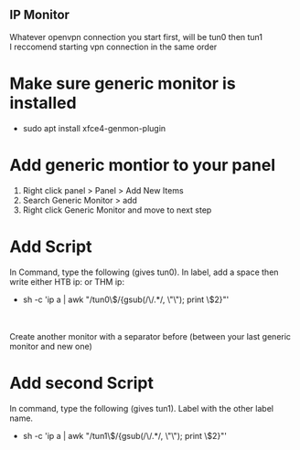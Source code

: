 ## IP Monitor
Whatever openvpn connection you start first, will be tun0 then tun1
<br>
I reccomend starting vpn connection in the same order



# Make sure generic monitor is installed

<ul>
 <li>sudo apt install xfce4-genmon-plugin</li>
</ul>

# Add generic montior to your panel
<ol>
 <li>Right click panel > Panel > Add New Items</li>
 <li>Search Generic Monitor > add </li>
 <li>Right click Generic Monitor and move to next step </li>
</ol>

# Add Script 
In Command, type the following (gives tun0). In label, add a space then write either HTB ip: or THM ip:
<ul>
 <li>sh -c 'ip a | awk "/tun0\$/{gsub(/\/.*/, \"\"); print \$2}"'</li>
</ul>
<br>
<br>
Create another monitor with a separator before (between your last generic monitor and new one)

# Add second Script
In command, type the following (gives tun1). Label with the other label name.
<ul>
 <li>sh -c 'ip a | awk "/tun1\$/{gsub(/\/.*/, \"\"); print \$2}"'</li>
</ul>
